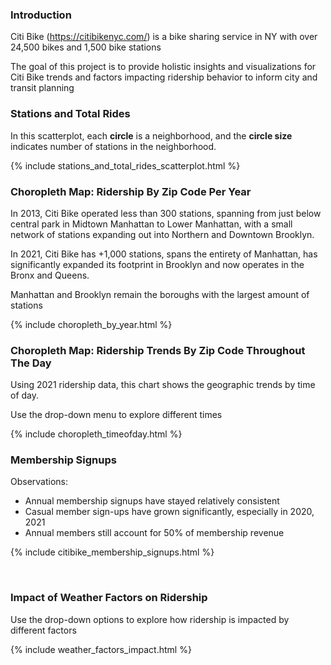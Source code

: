 ### Introduction

Citi Bike (https://citibikenyc.com/) is a bike sharing service in NY with over 24,500 bikes and 1,500 bike stations

The goal of this project is to provide holistic insights and visualizations for Citi Bike trends and factors impacting ridership behavior to inform city and transit planning

### Stations and Total Rides

In this scatterplot, each <b>circle</b> is a neighborhood, and the <b>circle size</b> indicates number of stations in the neighborhood.

{% include stations_and_total_rides_scatterplot.html %}

### Choropleth Map: Ridership By Zip Code Per Year

In 2013, Citi Bike operated less than 300 stations, spanning from just below central park in Midtown Manhattan to Lower Manhattan, with a small network of stations expanding out into Northern and Downtown Brooklyn. 

In 2021, Citi Bike has +1,000 stations, spans the entirety of Manhattan, has significantly expanded its footprint in Brooklyn and now operates in the Bronx and Queens.

Manhattan and Brooklyn remain the boroughs with the largest amount of stations

{% include choropleth_by_year.html %}

### Choropleth Map: Ridership Trends By Zip Code Throughout The Day

Using 2021 ridership data, this chart shows the geographic trends by time of day.

Use the drop-down menu to explore different times

{% include choropleth_timeofday.html %}

### Membership Signups

Observations:
* Annual membership signups have stayed relatively consistent
* Casual member sign-ups have grown significantly, especially in 2020, 2021
* Annual members still account for 50% of membership revenue

{% include citibike_membership_signups.html %}

<br>

### Impact of Weather Factors on Ridership

Use the drop-down options to explore how ridership is impacted by different factors

{% include weather_factors_impact.html %}